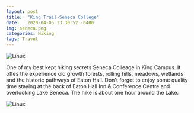 ```yaml
---
layout: post
title:  "King Trail-Seneca College"
date:   2020-04-05 13:30:52 -0400
img: seneca.png
categories: Hiking
tags: Travel
---
```


![Linux]({{site.baseurl}}/images/seneca.png)


One of my best kept hiking secrets Seneca Colleage in King Campus. It offes the experience old growth forests, rolling hills, meadows, 
wetlands and the historic pathways of Eaton Hall. Don't forget to enjoy some quality time staying at the back of Eaton Hall Inn & Conference Centre 
and overlooking Lake Seneca. The hike is about one hour around the Lake.

![Linux]({{site.baseurl}}/images/seneca1.jpg)
